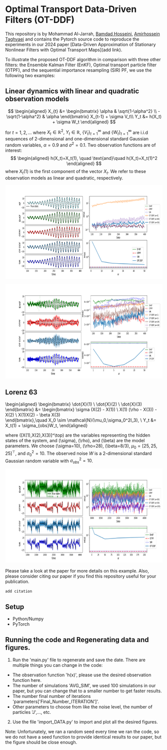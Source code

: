 # Optimal Transport Data-Driven Filters (OT-DDF)

This repository is by Mohammad Al-Jarrah, [Bamdad Hosseini](https://bamdadhosseini.org/), [Amirhossein Taghvaei](https://www.aa.washington.edu/facultyfinder/amir-taghvaei) and contains the Pytorch source code to reproduce the experiments in our 2024 paper [Data-Driven Approximation of Stationary Nonlinear Filters with Optimal Transport Maps](add link). 

To illustrate the proposed OT-DDF algorithm in comparison with three other filters: the Ensemble Kalman Filter (EnKF),
Optimal transport particle filter (OTPF), and the sequential importance resampling (SIR) PF, we use the following two examples:

## Linear dynamics with linear and quadratic observation models
$$
\begin{aligned}
        X_{t} &= \begin{bmatrix}
        \alpha & \sqrt{1-\alpha^2}
        \\
        -\sqrt{1-\alpha^2} & \alpha
    \end{bmatrix}
    X_{t-1} + \sigma V_t\\
    Y_t &= h(X_t) + \sigma W_t
\end{aligned}
$$

for $t=1,2,\dots$ where $X_t\in \mathbb{R}^2,~ Y_t \in \mathbb{R}$, $\{V_t\}_{t=1}^\infty$ and $\{W_t\}_{t=1}^\infty$ are i.i.d sequences of $2$-dimensional and one-dimensional standard Gaussian random variables, $\alpha=0.9$ and $\sigma^2=0.1$. Two observation functions are of interest:
$$
\begin{aligned}
    h(X_t)=X_t(1), \quad \text{and}\quad  h(X_t)=X_t(1)^2
\end{aligned}
$$
where $X_t(1)$ is the first component of the vector $X_t$. We refer to these observation models as linear and quadratic, respectively.

<p align="center">
<img src="/images/X.png" width="1000" height="300">
</p>
<p align="center">
<img src="/images/XX.png" width="1000" height="300">
</p>

## Lorenz 63

\begin{aligned}
\begin{bmatrix}
    \dot{X}(1) \\ \dot{X}(2) \\ \dot{X}(3)
\end{bmatrix}
&= 
\begin{bmatrix}
    \sigma (X(2) - X(1)) \\
    X(1) (\rho - X(3)) - X(2) \\
    X(1)X(2) - \beta X(3)   
\end{bmatrix},\quad X_0 \sim \mathcal{N}(\mu_0,\sigma_0^2I_3),
\\
Y_t &= X_t(1) + \sigma_{obs}W_t,
\end{aligned}

where \([X(1),X(2),X(3)]^\top\) are the variables representing the hidden states of the system, and \(\sigma\), \(\rho\), and \(\beta\) are the model parameters. We choose \(\sigma=10\), \(\rho=28\), \(\beta=8/3\), $\mu_0 = [25,25,25]^\top$, and $\sigma_{0}^2=10$. The observed noise $W$ is a $2$-dimensional standard Gaussian random variable with $\sigma_{obs}^2=10$.

<p align="center">
<img src="/images/L63.png" width="1000" height="300">
</p>

Please take a look at the paper for more details on this example. Also, please consider citing our paper if you find this repository useful for your publication.

```
add citation
```

## Setup
* Python/Numpy
* PyTorch

## Running the code and Regenerating data and figures.
1. Run the 'main.py' file to regenerate and save the date. There are multiple things you can change in the code:
  - The observation function 'h(x)', please use the desired observation function here.
  - The number of simulations 'AVG_SIM', we used 100 simulations in our paper, but you can change that to a smaller number to get faster results.
  - The number final number of iterations 'parameters['Final_Number_ITERATION']'.
  - Other parameters to choose from like the noise level, the number of particles 'J',..., etc.
2. Use the file 'import_DATA.py' to import and plot all the desired figures.

Note: Unfortunately, we ran a random seed every time we ran the code, so we do not have a seed function to provide identical results to our paper, but the figure should be close enough.


